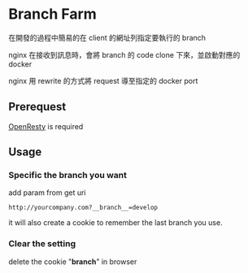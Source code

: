 # Branch Farm

在開發的過程中簡易的在 client 的網址列指定要執行的 branch

nginx 在接收到訊息時，會將 branch 的 code clone 下來，並啟動對應的 docker

nginx 用 rewrite 的方式將 request 導至指定的 docker port

## Prerequest

[OpenResty](https://openresty.org/en/) is required 

## Usage

### Specific the branch you want
add param from get uri

```
http://yourcompany.com?__branch__=develop
```

it will also create a cookie to remember the last branch you use.

### Clear the setting

delete the cookie "__branch__" in browser


